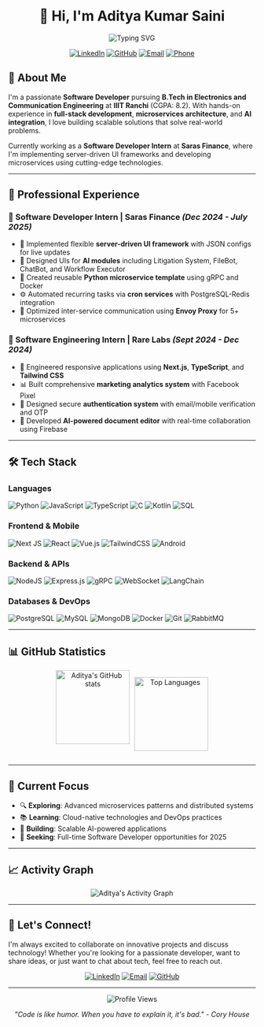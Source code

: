 <div align="center">
  
# 👋 Hi, I'm Aditya Kumar Saini

<img src="https://readme-typing-svg.demolab.com?font=Fira+Code&pause=1000&color=00C9FF&width=435&lines=Software+Developer+%7C+Final+Year+Student;Full-Stack+Developer;Microservices+Enthusiast;Problem+Solver+%26+Innovator" alt="Typing SVG" />

[![LinkedIn](https://img.shields.io/badge/LinkedIn-%230077B5.svg?logo=linkedin&logoColor=white)](https://linkedin.com/in/aditya-kumar-saini-524ba3256)
[![GitHub](https://img.shields.io/badge/GitHub-%23121011.svg?logo=github&logoColor=white)](https://github.com/Adityaat2810)
[![Email](https://img.shields.io/badge/Email-D14836?logo=gmail&logoColor=white)](mailto:adityasainics10@gmail.com)
[![Phone](https://img.shields.io/badge/Phone-25D366?logo=whatsapp&logoColor=white)](tel:6395753087)

</div>

## 🚀 About Me

I'm a passionate **Software Developer** pursuing **B.Tech in Electronics and Communication Engineering** at **IIIT Ranchi** (CGPA: 8.2). With hands-on experience in **full-stack development**, **microservices architecture**, and **AI integration**, I love building scalable solutions that solve real-world problems.

Currently working as a **Software Developer Intern** at **Saras Finance**, where I'm implementing server-driven UI frameworks and developing microservices using cutting-edge technologies.

---

## 💼 Professional Experience

### 🔹 Software Developer Intern | Saras Finance *(Dec 2024 - July 2025)*
- 🌟 Implemented flexible **server-driven UI framework** with JSON configs for live updates
- 🤖 Designed UIs for **AI modules** including Litigation System, FileBot, ChatBot, and Workflow Executor
- 🐳 Created reusable **Python microservice template** using gRPC and Docker
- ⚙️ Automated recurring tasks via **cron services** with PostgreSQL-Redis integration
- 🔧 Optimized inter-service communication using **Envoy Proxy** for 5+ microservices

### 🔹 Software Engineering Intern | Rare Labs *(Sept 2024 - Dec 2024)*
- 📱 Engineered responsive applications using **Next.js**, **TypeScript**, and **Tailwind CSS**
- 📊 Built comprehensive **marketing analytics system** with Facebook Pixel
- 🔐 Designed secure **authentication system** with email/mobile verification and OTP
- 📝 Developed **AI-powered document editor** with real-time collaboration using Firebase

---

## 🛠️ Tech Stack

### Languages
![Python](https://img.shields.io/badge/python-3670A0?style=for-the-badge&logo=python&logoColor=ffdd54)
![JavaScript](https://img.shields.io/badge/javascript-%23323330.svg?style=for-the-badge&logo=javascript&logoColor=%23F7DF1E)
![TypeScript](https://img.shields.io/badge/typescript-%23007ACC.svg?style=for-the-badge&logo=typescript&logoColor=white)
![C](https://img.shields.io/badge/c-%2300599C.svg?style=for-the-badge&logo=c&logoColor=white)
![Kotlin](https://img.shields.io/badge/kotlin-%237F52FF.svg?style=for-the-badge&logo=kotlin&logoColor=white)
![SQL](https://img.shields.io/badge/sql-%23316192.svg?style=for-the-badge&logo=sql&logoColor=white)

### Frontend & Mobile
![Next JS](https://img.shields.io/badge/Next-black?style=for-the-badge&logo=next.js&logoColor=white)
![React](https://img.shields.io/badge/react-%2320232a.svg?style=for-the-badge&logo=react&logoColor=%2361DAFB)
![Vue.js](https://img.shields.io/badge/vue.js-%2335495e.svg?style=for-the-badge&logo=vuedotjs&logoColor=%234FC08D)
![TailwindCSS](https://img.shields.io/badge/tailwindcss-%2338B2AC.svg?style=for-the-badge&logo=tailwind-css&logoColor=white)
![Android](https://img.shields.io/badge/Android-3DDC84?style=for-the-badge&logo=android&logoColor=white)

### Backend & APIs
![NodeJS](https://img.shields.io/badge/node.js-6DA55F?style=for-the-badge&logo=node.js&logoColor=white)
![Express.js](https://img.shields.io/badge/express.js-%23404d59.svg?style=for-the-badge&logo=express&logoColor=%2361DAFB)
![gRPC](https://img.shields.io/badge/gRPC-4285F4?style=for-the-badge&logo=grpc&logoColor=white)
![WebSocket](https://img.shields.io/badge/WebSocket-010101?style=for-the-badge&logo=socketdotio&logoColor=white)
![LangChain](https://img.shields.io/badge/LangChain-121212?style=for-the-badge&logo=langchain&logoColor=white)

### Databases & DevOps
![PostgreSQL](https://img.shields.io/badge/postgresql-%23316192.svg?style=for-the-badge&logo=postgresql&logoColor=white)
![MySQL](https://img.shields.io/badge/mysql-%2300000f.svg?style=for-the-badge&logo=mysql&logoColor=white)
![MongoDB](https://img.shields.io/badge/MongoDB-%234ea94b.svg?style=for-the-badge&logo=mongodb&logoColor=white)
![Docker](https://img.shields.io/badge/docker-%230db7ed.svg?style=for-the-badge&logo=docker&logoColor=white)
![Git](https://img.shields.io/badge/git-%23F05033.svg?style=for-the-badge&logo=git&logoColor=white)
![RabbitMQ](https://img.shields.io/badge/rabbitmq-FF6600?style=for-the-badge&logo=rabbitmq&logoColor=white)

---

## 📊 GitHub Statistics
<div align="center">
<div style="display:flex; gap:10px; justify-content:center;">
  <!-- GitHub Stats -->
  <img
    src="https://github-readme-stats.vercel.app/api?username=Adityaat2810&show_icons=true&theme=tokyonight&hide_border=true"
    alt="Aditya's GitHub stats"
    style="height:150px; width:auto;" />

  <!-- Top Languages -->
  <img
    src="https://github-readme-stats.vercel.app/api/top-langs/?username=Adityaat2810&layout=compact&theme=tokyonight&hide_border=true"
    alt="Top Languages"
    style="height:150px; width:auto;" />
</div>

</div>


---


## 🎯 Current Focus

- 🔍 **Exploring**: Advanced microservices patterns and distributed systems
- 📚 **Learning**: Cloud-native technologies and DevOps practices
- 🚀 **Building**: Scalable AI-powered applications
- 💼 **Seeking**: Full-time Software Developer opportunities for 2025

---

## 📈 Activity Graph

<div align="center">
  
![Aditya's Activity Graph](https://github-readme-activity-graph.vercel.app/graph?username=Adityaat2810&bg_color=1a1b27&color=38bdae&line=70a5fd&point=bf91f3&area=true&hide_border=true)

</div>

---

## 🤝 Let's Connect!

I'm always excited to collaborate on innovative projects and discuss technology! Whether you're looking for a passionate developer, want to share ideas, or just want to chat about tech, feel free to reach out.

<div align="center">
  
[![LinkedIn](https://img.shields.io/badge/Let's_Connect_on_LinkedIn-0077B5?style=for-the-badge&logo=linkedin&logoColor=white)](https://linkedin.com/in/aditya-kumar-saini-524ba3256)
[![Email](https://img.shields.io/badge/Send_me_an_Email-D14836?style=for-the-badge&logo=gmail&logoColor=white)](mailto:adityasainics10@gmail.com)
[![GitHub](https://img.shields.io/badge/Follow_on_GitHub-100000?style=for-the-badge&logo=github&logoColor=white)](https://github.com/Adityaat2810)

</div>

---

<div align="center">
  
![Profile Views](https://komarev.com/ghpvc/?username=Adityaat2810&color=blueviolet&style=flat-square&label=Profile+Views)

*"Code is like humor. When you have to explain it, it's bad." - Cory House*

</div>

